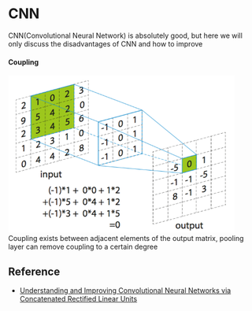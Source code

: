 CNN
====
CNN(Convolutional Neural Network) is absolutely good, but here we will only discuss the disadvantages of CNN and how to improve

#### Coupling
<img src="files/convolution.png" height="320px" /><br>
Coupling exists between adjacent elements of the output matrix, pooling layer can remove coupling to a certain degree

Reference
----
* [Understanding and Improving Convolutional Neural Networks via Concatenated Rectified Linear Units](https://arxiv.org/abs/1603.05201)

